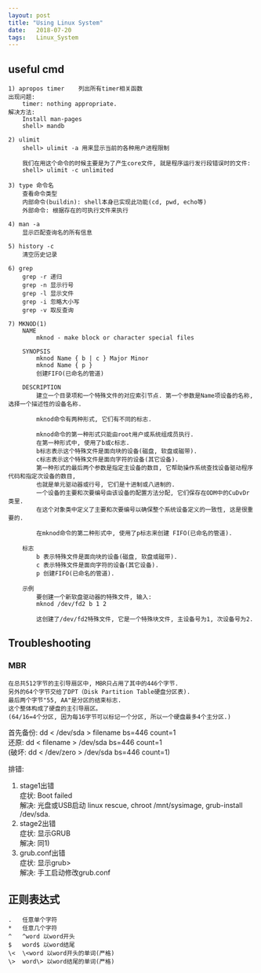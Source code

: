 ```yaml
---
layout: post
title: "Using Linux System"
date:   2018-07-20
tags:   Linux_System
---
```


## useful cmd
    1) apropos timer    列出所有timer相关函数
	出现问题:
		timer: nothing appropriate.
	解决方法:
		Install man-pages
		shell> mandb
	
    2) ulimit
        shell> ulimit -a 用来显示当前的各种用户进程限制

        我们在用这个命令的时候主要是为了产生core文件, 就是程序运行发行段错误时的文件:
        shell> ulimit -c unlimited

    3) type 命令名
        查看命令类型
        内部命令(buildin): shell本身已实现此功能(cd, pwd, echo等)
        外部命令: 根据存在的可执行文件来执行

	4) man -a
		显示匹配查询名的所有信息

	5) history -c 
		清空历史记录

	6) grep
		grep -r 递归
		grep -n 显示行号
		grep -l 显示文件
		grep -i 忽略大小写
		grep -v 取反查询
	
	7) MKNOD(1)
        NAME
		    mknod - make block or character special files

		SYNOPSIS
		    mknod Name { b | c } Major Minor
			mknod Name { p }
			创建FIFO(已命名的管道)

		DESCRIPTION
			建立一个目录项和一个特殊文件的对应索引节点. 第一个参数是Name项设备的名称, 选择一个描述性的设备名称.

			mknod命令有两种形式, 它们有不同的标志.

			mknod命令的第一种形式只能由root用户或系统组成员执行.
			在第一种形式中, 使用了b或c标志.
			b标志表示这个特殊文件是面向块的设备(磁盘, 软盘或磁带).
			c标志表示这个特殊文件是面向字符的设备(其它设备).
			第一种形式的最后两个参数是指定主设备的数目, 它帮助操作系统查找设备驱动程序代码和指定次设备的数目,
			也就是单元驱动器或行号, 它们是十进制或八进制的.
			一个设备的主要和次要编号由该设备的配置方法分配, 它们保存在ODM中的CuDvDr类里.
			在这个对象类中定义了主要和次要编号以确保整个系统设备定义的一致性, 这是很重要的.

			在mknod命令的第二种形式中, 使用了p标志来创建 FIFO(已命名的管道).

		标志
			b 表示特殊文件是面向块的设备(磁盘, 软盘或磁带). 
			c 表示特殊文件是面向字符的设备(其它设备). 
			p 创建FIFO(已命名的管道). 

		示例
			要创建一个新软盘驱动器的特殊文件, 输入:
			mknod /dev/fd2 b 1 2

			这创建了/dev/fd2特殊文件, 它是一个特殊块文件, 主设备号为1, 次设备号为2.


## Troubleshooting
### MBR
	在总共512字节的主引导扇区中, MBR只占用了其中的446个字节.
	另外的64个字节交给了DPT（Disk Partition Table硬盘分区表).
	最后两个字节"55, AA"是分区的结束标志.
	这个整体构成了硬盘的主引导扇区。
	(64/16=4个分区, 因为每16字节可以标记一个分区, 所以一个硬盘最多4个主分区.)

首先备份: dd < /dev/sda > filename bs=446 count=1<br>
还原: dd < filename > /dev/sda bs=446 count=1<br>
(破坏: dd < /dev/zero > /dev/sda bs=446 count=1)

排错:
1) stage1出错<br>
	症状: Boot failed<br>
	解决: 光盘或USB启动 linux rescue, chroot /mnt/sysimage, grub-install /dev/sda.<br>
2) stage2出错<br>
	症状: 显示GRUB<br>
	解决: 同1)<br>
3) grub.conf出错<br>
	症状: 显示grub><br>
	解决: 手工启动修改grub.conf


## 正则表达式
	.	任意单个字符
	*	任意几个字符
	^	^word 以word开头
	$	word$ 以word结尾
	\<	\<word 以word开头的单词(严格)
	\>	word\> 以word结尾的单词(严格)
